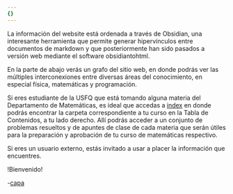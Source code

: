 ```yaml
---
{}
---
```

   
La información del website está ordenada a través de Obsidian, una interesante herramienta que permite generar hipervínculos entre documentos de markdown y que posteriormente han sido pasados a versión web mediante el software obsidiantohtml.       
      
En la parte de abajo verás un grafo del sitio web, en donde podrás ver las múltiples interconexiones entre diversas áreas del conocimiento, en especial física, matemáticas y programación.      
      
Si eres estudiante de la USFQ que está tomando alguna materia del Departamento de Matemáticas, es ideal que accedas a [index](../../index.md) en donde podrás encontrar la carpeta correspondiente a tu curso en la Tabla de Contenidos, a tu lado derecho. Allí podrás acceder a un conjunto de problemas resueltos y de apuntes de clase de cada materia que serán útiles para la preparación y aprobación de tu curso de matemáticas respectivo.      
      
Si eres un usuario externo, estás invitado a usar a placer la información que encuentres.      
      
!Bienvenido!      
      
      
   
-[capa](../../capa.md)